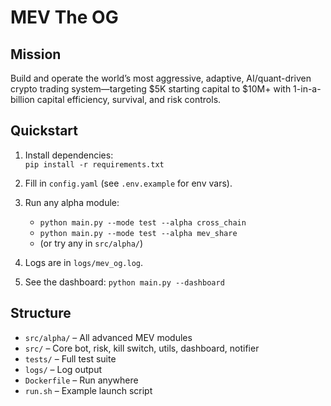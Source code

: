 # MEV The OG

## Mission
Build and operate the world’s most aggressive, adaptive, AI/quant-driven crypto trading system—targeting $5K starting capital to $10M+ with 1-in-a-billion capital efficiency, survival, and risk controls.

## Quickstart

1. Install dependencies:  
   `pip install -r requirements.txt`

2. Fill in `config.yaml` (see `.env.example` for env vars).

3. Run any alpha module:  
   - `python main.py --mode test --alpha cross_chain`
   - `python main.py --mode test --alpha mev_share`
   - (or try any in `src/alpha/`)

4. Logs are in `logs/mev_og.log`.

5. See the dashboard:
   `python main.py --dashboard`

## Structure

- `src/alpha/` – All advanced MEV modules
- `src/` – Core bot, risk, kill switch, utils, dashboard, notifier
- `tests/` – Full test suite
- `logs/` – Log output
- `Dockerfile` – Run anywhere
- `run.sh` – Example launch script
